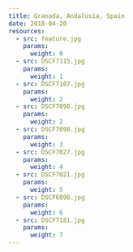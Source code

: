 ```yaml
---
title: Granada, Andalusia, Spain
date: 2018-04-20
resources:
  - src: feature.jpg
    params:
      weight: 0
  - src: DSCF7115.jpg
    params:
      weight: 1
  - src: DSCF7107.jpg
    params:
      weight: 2
  - src: DSCF7098.jpg
    params:
      weight: 2
  - src: DSCF7098.jpg
    params:
      weight: 3
  - src: DSCF7027.jpg
    params:
      weight: 4
  - src: DSCF7021.jpg
    params:
      weight: 5
  - src: DSCF6898.jpg
    params:
      weight: 6
  - src: DSCF7181.jpg
    params:
      weight: 7
---
```

